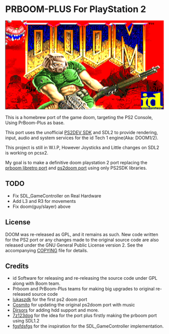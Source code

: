 # PRBOOM-PLUS For PlayStation 2

![Raw level geometry](https://raw.githubusercontent.com/Wolf3s/prboom-plus/ps2/img/Doom-Screen.png "Raw level geometry")

This is a homebrew port of the game doom, targeting the PS2 Console, Using PrBoom-Plus
as base.

This port uses the unofficial [PS2DEV SDK](https://github.com/ps2dev) and SDL2 to provide rendering,
input, audio and system services for the id Tech 1 engine(Aka: DOOM1/2).

This project is still in W.I.P, However Joysticks and Little changes on SDL2 is working
on pcsx2.

My goal is to make a definitive doom playstation 2 port replacing the [prboom libretro port](https://www.youtube.com/watch?v=tFaTfBz_iUw&pp=ygUVcHJib29tIHBzMiB2cyBwczJkb29t) and [ps2doom port](https://www.youtube.com/watch?v=y6BXCzrufCk&t=601s) using only PS2SDK libraries.

## TODO

- Fix SDL_GameController on Real Hardware
- Add L3 and R3 for movements
- Fix doom(guy/slayer) above

## License

DOOM was re-released as GPL, and it remains as such. New code written
for the PS2 port or any changes made to the original source code are also released under the
GNU General Public License version 2. See the accompanying [COPYING](prboom2/COPYING) file for details.

## Credits

* id Software for releasing and re-releasing the source code under GPL along with Boom team.
* Prboom and PrBoom-Plus teams for making big upgrades to original re-released source code
* [lukaszdk](https://github.com/lukaszdk) for the first ps2 doom port
* [Cosmito](https://github.com/cosmito) for updating the original ps2doom port with music
* [Dirsors](https://github.com/dirsors) for adding hdd support and more.
* [7z123dog](https://github.com/7dog123) for the idea for the port plus firstly making the prboom port using SDL1.2
* [fgsfdsfgs](https://github.com/fgsfdsfgs) for the inspiration for the SDL_GameController implementation.
